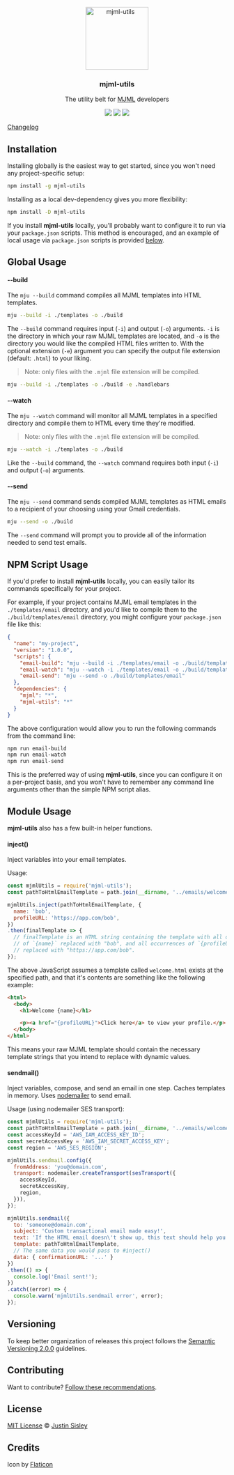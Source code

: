 <p align="center">
  <img alt="mjml-utils" src="https://image.flaticon.com/icons/svg/134/134963.svg" width="144">
</p>

<h3 align="center">
  mjml-utils
</h3>

<p align="center">
  The utility belt for <a href="https://mjml.io/">MJML</a> developers
</p>

<p align="center">
  <a href="https://www.npmjs.com/package/mjml-utils"><img src="https://img.shields.io/npm/v/mjml-utils.svg?style=flat-square"></a>
  <a href="https://www.npmjs.com/package/mjml-utils"><img src="https://img.shields.io/npm/dm/mjml-utils.svg?style=flat-square"></a>
  <a href="https://github.com/justinsisley/mjml-utils/blob/master/LICENSE.md"><img src="https://img.shields.io/badge/licence-MIT-blue.svg"></a>
</p>

[Changelog](https://github.com/justinsisley/mjml-utils/releases)

## Installation

Installing globally is the easiest way to get started, since you won't need any project-specific setup:

```bash
npm install -g mjml-utils
```

Installing as a local dev-dependency gives you more flexibility:

```bash
npm install -D mjml-utils
```

If you install __mjml-utils__ locally, you'll probably want to configure it to run via your `package.json` scripts. This method is encouraged, and an example of local usage via `package.json` scripts is provided [below](#npm-script-usage).

## Global Usage

#### --build

The `mju --build` command compiles all MJML templates into HTML templates.

```bash
mju --build -i ./templates -o ./build
```

The `--build` command requires input (`-i`) and output (`-o`) arguments. `-i` is the directory in which your raw MJML templates are located, and `-o` is the directory you would like the compiled HTML files written to.
With the optional extension (`-e`) argument you can specify the output file extension (default: `.html`) to your liking.

> Note: only files with the `.mjml` file extension will be compiled.

```bash
mju --build -i ./templates -o ./build -e .handlebars
```

#### --watch

The `mju --watch` command will monitor all MJML templates in a specified directory and compile them to HTML every time they're modified.

> Note: only files with the `.mjml` file extension will be compiled.

```bash
mju --watch -i ./templates -o ./build
```

Like the `--build` command, the `--watch` command requires both input (`-i`) and output (`-o`) arguments.

#### --send

The `mju --send` command sends compiled MJML templates as HTML emails to a recipient of your choosing using your Gmail credentials.

```bash
mju --send -o ./build
```

The `--send` command will prompt you to provide all of the information needed to send test emails.

## NPM Script Usage

If you'd prefer to install __mjml-utils__ locally, you can easily tailor its commands specifically for your project.

For example, if your project contains MJML email templates in the `./templates/email` directory, and you'd like to compile them to the `./build/templates/email` directory, you might configure your `package.json` file like this:

```json
{
  "name": "my-project",
  "version": "1.0.0",
  "scripts": {
    "email-build": "mju --build -i ./templates/email -o ./build/templates/email",
    "email-watch": "mju --watch -i ./templates/email -o ./build/templates/email",
    "email-send": "mju --send -o ./build/templates/email"
  },
  "dependencies": {
    "mjml": "*",
    "mjml-utils": "*"
  }
}
```

The above configuration would allow you to run the following commands from the command line:

```bash
npm run email-build
npm run email-watch
npm run email-send
```

This is the preferred way of using __mjml-utils__, since you can configure it on a per-project basis, and you won't have to remember any command line arguments other than the simple NPM script alias.

## Module Usage

__mjml-utils__ also has a few built-in helper functions.

#### inject()

Inject variables into your email templates.

Usage:

```javascript
const mjmlUtils = require('mjml-utils');
const pathToHtmlEmailTemplate = path.join(__dirname, '../emails/welcome.html');

mjmlUtils.inject(pathToHtmlEmailTemplate, {
  name: 'bob',
  profileURL: 'https://app.com/bob',
})
.then(finalTemplate => {
  // finalTemplate is an HTML string containing the template with all occurrences
  // of `{name}` replaced with "bob", and all occurrences of `{profileURL}`
  // replaced with "https://app.com/bob".
});
```

The above JavaScript assumes a template called `welcome.html` exists at the specified path, and that it's contents are something like the following example:

```html
<html>
  <body>
    <h1>Welcome {name}</h1>

    <p><a href="{profileURL}">Click here</a> to view your profile.</p>
  </body>
</html>
```

This means your raw MJML template should contain the necessary template strings that you intend to replace with dynamic values.

#### sendmail()

Inject variables, compose, and send an email in one step. Caches templates in memory. Uses [nodemailer](https://github.com/nodemailer/nodemailer) to send email.

Usage (using nodemailer SES transport):

```javascript
const mjmlUtils = require('mjml-utils');
const pathToHtmlEmailTemplate = path.join(__dirname, '../emails/welcome.html');
const accessKeyId = 'AWS_IAM_ACCESS_KEY_ID';
const secretAccessKey = 'AWS_IAM_SECRET_ACCESS_KEY';
const region = 'AWS_SES_REGION';

mjmlUtils.sendmail.config({
  fromAddress: 'you@domain.com',
  transport: nodemailer.createTransport(sesTransport({
    accessKeyId,
    secretAccessKey,
    region,
  })),
});

mjmlUtils.sendmail({
  to: 'someone@domain.com',
  subject: 'Custom transactional email made easy!',
  text: 'If the HTML email doesn\'t show up, this text should help you out.',
  template: pathToHtmlEmailTemplate,
  // The same data you would pass to #inject()
  data: { confirmationURL: '...' }
})
.then(() => {
  console.log('Email sent!');
})
.catch((error) => {
  console.warn('mjmlUtils.sendmail error', error);
});
```

## Versioning

To keep better organization of releases this project follows the [Semantic Versioning 2.0.0](http://semver.org/) guidelines.

## Contributing
Want to contribute? [Follow these recommendations](https://github.com/justinsisley/mjml-utils/blob/master/CONTRIBUTING.md).

## License
[MIT License](https://github.com/justinsisley/mjml-utils/blob/master/LICENSE.md) © [Justin Sisley](http://justinsisley.com/)

## Credits
Icon by [Flaticon](http://www.flaticon.com/)
